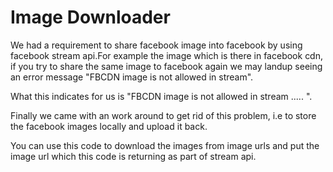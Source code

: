 Image Downloader
============

We had a requirement to share facebook image into facebook by using facebook stream api.For example the image which is there in facebook cdn,
if you try to share the same image to facebook again we may landup seeing an error message 
"FBCDN image is not allowed in stream".

What this indicates for us is "FBCDN image is not allowed in stream ..... ".

Finally we came with an work around to get rid of this problem, i.e to store the facebook images locally and upload it back.

You can use this code to download the images from image urls and put the image url which this code is returning as part 
of stream api.
